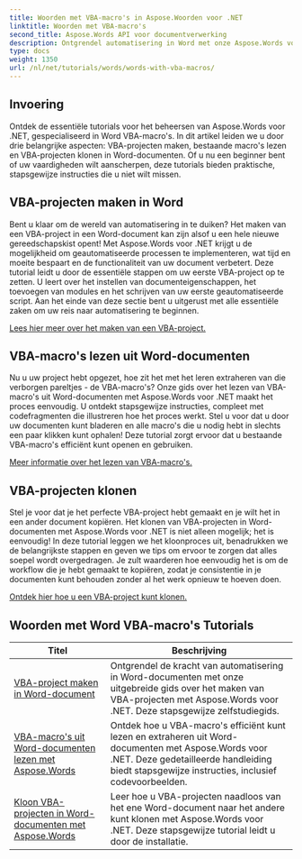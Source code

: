 ```yaml
---
title: Woorden met VBA-macro's in Aspose.Woorden voor .NET
linktitle: Woorden met VBA-macro's
second_title: Aspose.Words API voor documentverwerking
description: Ontgrendel automatisering in Word met onze Aspose.Words voor .NET tutorials. Maak, lees en kloon VBA-macro's efficiënt in Word-documenten.
type: docs
weight: 1350
url: /nl/net/tutorials/words/words-with-vba-macros/
---
```

## Invoering

Ontdek de essentiële tutorials voor het beheersen van Aspose.Words voor .NET, gespecialiseerd in Word VBA-macro's. In dit artikel leiden we u door drie belangrijke aspecten: VBA-projecten maken, bestaande macro's lezen en VBA-projecten klonen in Word-documenten. Of u nu een beginner bent of uw vaardigheden wilt aanscherpen, deze tutorials bieden praktische, stapsgewijze instructies die u niet wilt missen. 

## VBA-projecten maken in Word

Bent u klaar om de wereld van automatisering in te duiken? Het maken van een VBA-project in een Word-document kan zijn alsof u een hele nieuwe gereedschapskist opent! Met Aspose.Words voor .NET krijgt u de mogelijkheid om geautomatiseerde processen te implementeren, wat tijd en moeite bespaart en de functionaliteit van uw document verbetert. Deze tutorial leidt u door de essentiële stappen om uw eerste VBA-project op te zetten. U leert over het instellen van documenteigenschappen, het toevoegen van modules en het schrijven van uw eerste geautomatiseerde script. Aan het einde van deze sectie bent u uitgerust met alle essentiële zaken om uw reis naar automatisering te beginnen. 

[Lees hier meer over het maken van een VBA-project.](./creating-vba-project/)

## VBA-macro's lezen uit Word-documenten

Nu u uw project hebt opgezet, hoe zit het met het leren extraheren van die verborgen pareltjes - de VBA-macro's? Onze gids over het lezen van VBA-macro's uit Word-documenten met Aspose.Words voor .NET maakt het proces eenvoudig. U ontdekt stapsgewijze instructies, compleet met codefragmenten die illustreren hoe het proces werkt. Stel u voor dat u door uw documenten kunt bladeren en alle macro's die u nodig hebt in slechts een paar klikken kunt ophalen! Deze tutorial zorgt ervoor dat u bestaande VBA-macro's efficiënt kunt openen en gebruiken. 

[Meer informatie over het lezen van VBA-macro's.](./reading-vba-macros-word-document/)

## VBA-projecten klonen

Stel je voor dat je het perfecte VBA-project hebt gemaakt en je wilt het in een ander document kopiëren. Het klonen van VBA-projecten in Word-documenten met Aspose.Words voor .NET is niet alleen mogelijk; het is eenvoudig! In deze tutorial leggen we het kloonproces uit, benadrukken we de belangrijkste stappen en geven we tips om ervoor te zorgen dat alles soepel wordt overgedragen. Je zult waarderen hoe eenvoudig het is om de workflow die je hebt gemaakt te kopiëren, zodat je consistentie in je documenten kunt behouden zonder al het werk opnieuw te hoeven doen. 

[Ontdek hier hoe u een VBA-project kunt klonen.](./clone-vba-project-word-document/)

 ## Woorden met Word VBA-macro's Tutorials
| Titel | Beschrijving |
| --- | --- |
| [VBA-project maken in Word-document](./creating-vba-project/) | Ontgrendel de kracht van automatisering in Word-documenten met onze uitgebreide gids over het maken van VBA-projecten met Aspose.Words voor .NET. Deze stapsgewijze zelfstudiegids. |
| [VBA-macro's uit Word-documenten lezen met Aspose.Words](./reading-vba-macros-word-document/) | Ontdek hoe u VBA-macro's efficiënt kunt lezen en extraheren uit Word-documenten met Aspose.Words voor .NET. Deze gedetailleerde handleiding biedt stapsgewijze instructies, inclusief codevoorbeelden. |
| [Kloon VBA-projecten in Word-documenten met Aspose.Words](./clone-vba-project-word-document/) | Leer hoe u VBA-projecten naadloos van het ene Word-document naar het andere kunt klonen met Aspose.Words voor .NET. Deze stapsgewijze tutorial leidt u door de installatie. |
